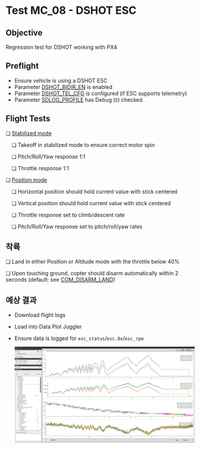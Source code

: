 # Test MC_08 - DSHOT ESC

## Objective

Regression test for DSHOT working with PX4

## Preflight

- Ensure vehicle is using a DSHOT ESC
- Parameter [DSHOT_BIDIR_EN](../advanced_config/parameter_reference.md#DSHOT_BIDIR_EN) is enabled
- Parameter [DSHOT_TEL_CFG](../advanced_config/parameter_reference.md#DSHOT_TEL_CFG) is configured (if ESC supports telemetry)
- Parameter [SDLOG_PROFILE](../advanced_config/parameter_reference.md#SDLOG_PROFILE) has Debug (`5`) checked

## Flight Tests

❏ [Stabilized mode](../flight_modes_mc/manual_stabilized.md)

&nbsp;&nbsp;&nbsp;&nbsp;❏ Takeoff in stabilized mode to ensure correct motor spin

&nbsp;&nbsp;&nbsp;&nbsp;❏ Pitch/Roll/Yaw response 1:1

&nbsp;&nbsp;&nbsp;&nbsp;❏ Throttle response 1:1

❏ [Position mode](../flight_modes_mc/position.md)

&nbsp;&nbsp;&nbsp;&nbsp;❏ Horizontal position should hold current value with stick centered

&nbsp;&nbsp;&nbsp;&nbsp;❏ Vertical position should hold current value with stick centered

&nbsp;&nbsp;&nbsp;&nbsp;❏ Throttle response set to climb/descent rate

&nbsp;&nbsp;&nbsp;&nbsp;❏ Pitch/Roll/Yaw response set to pitch/roll/yaw rates

## 착륙

❏ Land in either Position or Altitude mode with the throttle below 40%

❏ Upon touching ground, copter should disarm automatically within 2 seconds (default: see [COM_DISARM_LAND](../advanced_config/parameter_reference.md#COM_DISARM_LAND))

## 예상 결과

- Download flight logs
- Load into Data Plot Juggler
- Ensure data is logged for `esc_status`/`esc.0x`/`esc_rpm`

  ![Reference frames](../../assets/test_cards/dshot_log_output.png)

